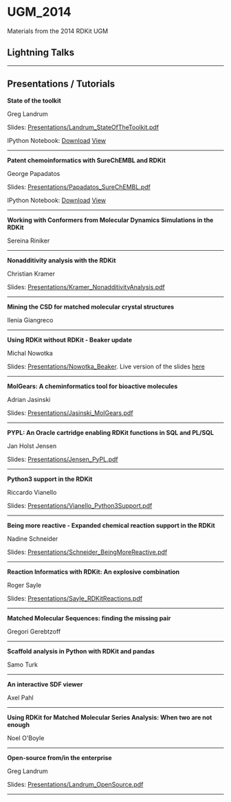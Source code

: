 UGM_2014
========

Materials from the 2014 RDKit UGM

Lightning Talks
---------------

- - - - - - -


Presentations / Tutorials
-------------

**State of the toolkit**

Greg Landrum

Slides: [Presentations/Landrum_StateOfTheToolkit.pdf](Presentations/Landrum_StateOfTheToolkit.pdf)

IPython Notebook: [Download](Notebooks/Whats_new.ipyb) [View](http://nbviewer.ipython.org/urls/raw.github.com/rdkit/UGM_2014/master/Notebooks/Whats_new.ipynb)

- - - - - - -

**Patent chemoinformatics with SureChEMBL and RDKit**

George Papadatos

Slides: [Presentations/Papadatos_SureChEMBL.pdf](Presentations/Papadatos_SureChEMBL.pdf)

IPython Notebook: [Download](Notebooks/Vardenafil.ipyb) [View](http://nbviewer.ipython.org/urls/raw.github.com/rdkit/UGM_2014/master/Notebooks/Vardenafil.ipynb)

- - - - - - -

**Working with Conformers from Molecular Dynamics Simulations in the RDKit**

Sereina Riniker

- - - - - - -

**Nonadditivity analysis with the RDKit**

Christian Kramer

Slides: [Presentations/Kramer_NonadditivityAnalysis.pdf](Presentations/Kramer_NonadditivityAnalysis.pdf)


- - - - - - -

**Mining the CSD for matched molecular crystal structures**

Ilenia Giangreco

- - - - - - -

**Using RDKit without RDKit - Beaker update**

Michal Nowotka 

Slides: [Presentations/Nowotka_Beaker](Presentations/Nowotka_Beaker). Live version of the slides [here](https://mnowotka.github.io/presentations/beaker_update/#/)

- - - - - - -

**MolGears: A cheminformatics tool for bioactive molecules**

Adrian Jasinski

Slides: [Presentations/Jasinski_MolGears.pdf](Presentations/Jasinski_MolGears.pdf)

- - - - - - -

**PYPL: An Oracle cartridge enabling RDKit functions in SQL and PL/SQL**

Jan Holst Jensen

Slides: [Presentations/Jensen_PyPL.pdf](Presentations/Jensen_PyPL.pdf)

- - - - - - -

**Python3 support in the RDKit**

Riccardo Vianello

Slides: [Presentations/Vianello_Python3Support.pdf](Presentations/Vianello_Python3Support.pdf)

- - - - - - -

**Being more reactive - Expanded chemical reaction support in the RDKit**

Nadine Schneider

Slides: [Presentations/Schneider_BeingMoreReactive.pdf](Presentations/Schneider_BeingMoreReactive.pdf)

- - - - - - -

**Reaction Informatics with RDKit: An explosive combination**

Roger Sayle

Slides: [Presentations/Sayle_RDKitReactions.pdf](Presentations/Sayle_RDKitReactions.pdf)

- - - - - - -

**Matched Molecular Sequences: finding the missing pair**

Gregori Gerebtzoff

- - - - - - -

**Scaffold analysis in Python with RDKit and pandas**

Samo Turk

- - - - - - -

**An interactive SDF viewer**

Axel Pahl

- - - - - - -

**Using RDKit for Matched Molecular Series Analysis: When two are not enough**

Noel O'Boyle

- - - - - - -

**Open-source from/in the enterprise**

Greg Landrum

Slides: [Presentations/Landrum_OpenSource.pdf](Presentations/Landrum_OpenSource.pdf)

- - - - - - -


